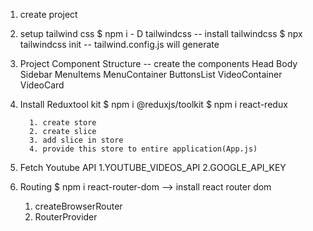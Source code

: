 1. create project
2. setup tailwind css
   $ npm i - D tailwindcss  -- install tailwindcss
   $ npx tailwindcss init   -- tailwind.config.js will generate

3. Project Component Structure   -- create the components
      Head
      Body
         Sidebar
            MenuItems
         MenuContainer
            ButtonsList
            VideoContainer
               VideoCard
  

4. Install Reduxtool kit
   $  npm i @reduxjs/toolkit
   $ npm i react-redux
         
         1. create store
         2. create slice
         3. add slice in store
         4. provide this store to entire application(App.js)

5. Fetch Youtube API
   1.YOUTUBE_VIDEOS_API
   2.GOOGLE_API_KEY


6. Routing
   $ npm i react-router-dom      --> install react router dom

   1. createBrowserRouter
   2. RouterProvider
